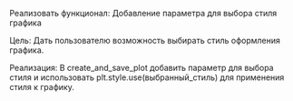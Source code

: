 Реализовать функционал: Добавление параметра для выбора стиля графика


Цель:
Дать пользователю возможность выбирать стиль оформления графика.

Реализация:
В create_and_save_plot добавить параметр для выбора стиля и использовать plt.style.use(выбранный_стиль) для применения стиля к графику.

